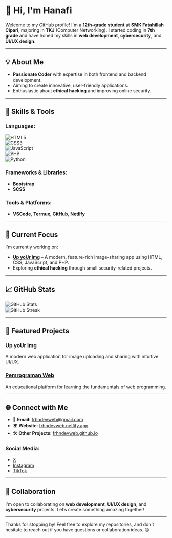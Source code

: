 # 👋 Hi, I'm Hanafi  

Welcome to my GitHub profile! I'm a **12th-grade student** at **SMK Fatahillah Cipari**, majoring in **TKJ** (Computer Networking). I started coding in **7th grade** and have honed my skills in **web development**, **cybersecurity**, and **UI/UX design**.  

---

## 💡 About Me  

- **Passionate Coder** with expertise in both frontend and backend development.  
- Aiming to create innovative, user-friendly applications.  
- Enthusiastic about **ethical hacking** and improving online security.  

---

## 🔧 Skills & Tools  

### Languages:  
![HTML5](https://img.shields.io/badge/-HTML5-orange?style=flat-square&logo=html5&logoColor=white)  
![CSS3](https://img.shields.io/badge/-CSS3-blue?style=flat-square&logo=css3&logoColor=white)  
![JavaScript](https://img.shields.io/badge/-JavaScript-yellow?style=flat-square&logo=javascript&logoColor=white)  
![PHP](https://img.shields.io/badge/-PHP-blue?style=flat-square&logo=php&logoColor=white)  
![Python](https://img.shields.io/badge/-Python-blue?style=flat-square&logo=python&logoColor=white)  

### Frameworks & Libraries:  
- **Bootstrap**  
- **SCSS**  

### Tools & Platforms:  
- **VSCode**, **Termux**, **GitHub**, **Netlify**  

---

## 🎯 Current Focus  

I'm currently working on:  
- **[Up yoUr Img](https://github.com/frhndevweb/Upuimg)** – A modern, feature-rich image-sharing app using HTML, CSS, JavaScript, and PHP.  
- Exploring **ethical hacking** through small security-related projects.  

---

## 📈 GitHub Stats  

![GitHub Stats](https://github-readme-stats.vercel.app/api?username=frhndevweb&show_icons=true&count_private=true&theme=dark)  
![GitHub Streak](https://github-readme-streak-stats.herokuapp.com/?user=frhndevweb&theme=dark)  

---

## 📌 Featured Projects  

### **[Up yoUr Img](https://github.com/frhndevweb/Upuimg)**  
A modern web application for image uploading and sharing with intuitive UI/UX.  

### **[Pemrograman Web](https://github.com/frhndevweb/Pemrograman-Web)**  
An educational platform for learning the fundamentals of web programming.  

---

## 🌐 Connect with Me  

- 📧 **Email**: [frhndevweb@gmail.com](mailto:frhndevweb@gmail.com)  
- 🌍 **Website**: [frhndevweb.netlify.app](https://frhndevweb.netlify.app)  
- 🛠️ **Other Projects**: [frhndevweb.github.io](https://hannaaffiii.netlify.app.github.io)  

### Social Media:  
- [X](https://x.com/hannaaffiii)  
- [Instagram](https://instagram.com/hannaaffiii)  
- [TikTok](https://tiktok.com/@hannaaffiii)  

---

## 🤝 Collaboration  

I'm open to collaborating on **web development**, **UI/UX design**, and **cybersecurity** projects. Let’s create something amazing together!  

---

Thanks for stopping by! Feel free to explore my repositories, and don’t hesitate to reach out if you have questions or collaboration ideas. 😊  
